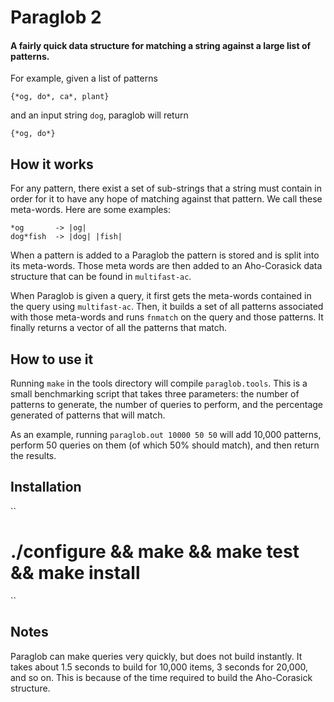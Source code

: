 # Paraglob 2
#### A fairly quick data structure for matching a string against a large list of patterns.

For example, given a list of patterns
```
{*og, do*, ca*, plant}
```
and an input string `dog`, paraglob will return
```
{*og, do*}
```
## How it works
For any pattern, there exist a set of sub-strings that a string must contain in
order for it to have any hope of matching against that pattern. We call these
meta-words. Here are some examples:

```
*og       -> |og|
dog*fish  -> |dog| |fish|
```

When a pattern is added to a Paraglob the pattern is stored and is split into
its meta-words. Those meta words are then added to an Aho-Corasick data
structure that can be found in `multifast-ac`.

When Paraglob is given a query, it first gets the meta-words contained in the
query using `multifast-ac`. Then, it builds a set of all patterns associated with
those meta-words and runs `fnmatch` on the query and those patterns. It finally
returns a vector of all the patterns that match.

## How to use it
Running `make` in the tools directory will compile `paraglob.tools`. This is a small
benchmarking script that takes three parameters: the number of patterns to
generate, the number of queries to perform, and the percentage generated of
patterns that will match.

As an example, running `paraglob.out 10000 50 50` will add 10,000 patterns,
perform 50 queries on them (of which 50% should match), and then return the
results.

## Installation

``
# ./configure && make && make test && make install
``

## Notes
Paraglob can make queries very quickly, but does not build instantly. It takes
about 1.5 seconds to build for 10,000 items, 3 seconds for 20,000, and so on.
This is because of the time required to build the Aho-Corasick structure.
